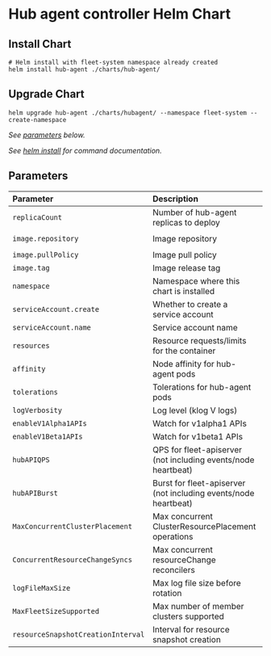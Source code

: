# Hub agent controller Helm Chart

## Install Chart

```console
# Helm install with fleet-system namespace already created
helm install hub-agent ./charts/hub-agent/
```

## Upgrade Chart

```console
helm upgrade hub-agent ./charts/hubagent/ --namespace fleet-system --create-namespace
```

_See [parameters](#parameters) below._

_See [helm install](https://helm.sh/docs/helm/helm_install/) for command documentation._

## Parameters

| Parameter                        | Description                                                                                                                                                | Default                                          |
|:----------------------------------|:-----------------------------------------------------------------------------------------------------------------------------------------------------------|:-------------------------------------------------|
| `replicaCount`                    | Number of hub-agent replicas to deploy                                                                               | `1`                                              |
| `image.repository`                | Image repository                                                                                                     | `ghcr.io/azure/azure/fleet/hub-agent`            |
| `image.pullPolicy`                | Image pull policy                                                                                                    | `Always`                                         |
| `image.tag`                       | Image release tag                                                                                                    | `v0.1.0`                                         |
| `namespace`                       | Namespace where this chart is installed                                                                              | `fleet-system`                                   |
| `serviceAccount.create`           | Whether to create a service account                                                                                  | `true`                                           |
| `serviceAccount.name`             | Service account name                                                                                                | `hub-agent-sa`                                   |
| `resources`                       | Resource requests/limits for the container                                                                          | limits: 500m CPU, 1Gi; requests: 100m CPU, 128Mi |
| `affinity`                        | Node affinity for hub-agent pods                                                                                    | `{}`                                             |
| `tolerations`                     | Tolerations for hub-agent pods                                                                                      | `[]`                                             |
| `logVerbosity`                    | Log level (klog V logs)                                                                                             | `5`                                              |
| `enableV1Alpha1APIs`              | Watch for v1alpha1 APIs                                                                                             | `false`                                          |
| `enableV1Beta1APIs`               | Watch for v1beta1 APIs                                                                                              | `true`                                           |
| `hubAPIQPS`                       | QPS for fleet-apiserver (not including events/node heartbeat)                                                       | `250`                                            |
| `hubAPIBurst`                     | Burst for fleet-apiserver (not including events/node heartbeat)                                                     | `1000`                                           |
| `MaxConcurrentClusterPlacement`    | Max concurrent ClusterResourcePlacement operations                                                                  | `100`                                            |
| `ConcurrentResourceChangeSyncs`    | Max concurrent resourceChange reconcilers                                                                           | `20`                                             |
| `logFileMaxSize`                  | Max log file size before rotation                                                                                   | `1000000`                                        |
| `MaxFleetSizeSupported`            | Max number of member clusters supported                                                                             | `100`                                            |
| `resourceSnapshotCreationInterval` | Interval for resource snapshot creation                                                                             | `30s`                                             |
